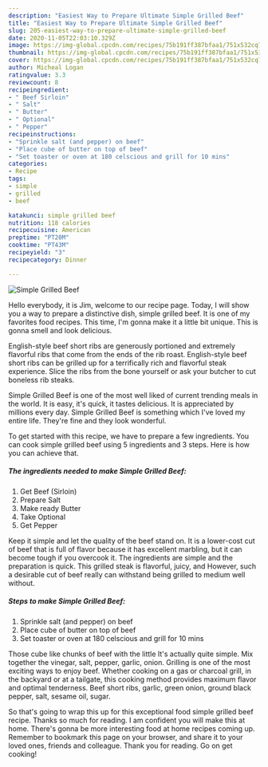 ```yaml
---
description: "Easiest Way to Prepare Ultimate Simple Grilled Beef"
title: "Easiest Way to Prepare Ultimate Simple Grilled Beef"
slug: 205-easiest-way-to-prepare-ultimate-simple-grilled-beef
date: 2020-11-05T22:03:10.329Z
image: https://img-global.cpcdn.com/recipes/75b191ff387bfaa1/751x532cq70/simple-grilled-beef-recipe-main-photo.jpg
thumbnail: https://img-global.cpcdn.com/recipes/75b191ff387bfaa1/751x532cq70/simple-grilled-beef-recipe-main-photo.jpg
cover: https://img-global.cpcdn.com/recipes/75b191ff387bfaa1/751x532cq70/simple-grilled-beef-recipe-main-photo.jpg
author: Micheal Logan
ratingvalue: 3.3
reviewcount: 8
recipeingredient:
- " Beef Sirloin"
- " Salt"
- " Butter"
- " Optional"
- " Pepper"
recipeinstructions:
- "Sprinkle salt (and pepper) on beef"
- "Place cube of butter on top of beef"
- "Set toaster or oven at 180 celscious and grill for 10 mins"
categories:
- Recipe
tags:
- simple
- grilled
- beef

katakunci: simple grilled beef 
nutrition: 118 calories
recipecuisine: American
preptime: "PT20M"
cooktime: "PT43M"
recipeyield: "3"
recipecategory: Dinner

---
```



![Simple Grilled Beef](https://img-global.cpcdn.com/recipes/75b191ff387bfaa1/751x532cq70/simple-grilled-beef-recipe-main-photo.jpg)

Hello everybody, it is Jim, welcome to our recipe page. Today, I will show you a way to prepare a distinctive dish, simple grilled beef. It is one of my favorites food recipes. This time, I'm gonna make it a little bit unique. This is gonna smell and look delicious.

English-style beef short ribs are generously portioned and extremely flavorful ribs that come from the ends of the rib roast. English-style beef short ribs can be grilled up for a terrifically rich and flavorful steak experience. Slice the ribs from the bone yourself or ask your butcher to cut boneless rib steaks.

Simple Grilled Beef is one of the most well liked of current trending meals in the world. It is easy, it's quick, it tastes delicious. It is appreciated by millions every day. Simple Grilled Beef is something which I've loved my entire life. They're fine and they look wonderful.


To get started with this recipe, we have to prepare a few ingredients. You can cook simple grilled beef using 5 ingredients and 3 steps. Here is how you can achieve that.

<!--inarticleads1-->

##### The ingredients needed to make Simple Grilled Beef:

1. Get  Beef (Sirloin)
1. Prepare  Salt
1. Make ready  Butter
1. Take  Optional
1. Get  Pepper


Keep it simple and let the quality of the beef stand on. It is a lower-cost cut of beef that is full of flavor because it has excellent marbling, but it can become tough if you overcook it. The ingredients are simple and the preparation is quick. This grilled steak is flavorful, juicy, and However, such a desirable cut of beef really can withstand being grilled to medium well without. 

<!--inarticleads2-->

##### Steps to make Simple Grilled Beef:

1. Sprinkle salt (and pepper) on beef
1. Place cube of butter on top of beef
1. Set toaster or oven at 180 celscious and grill for 10 mins


Those cube like chunks of beef with the little It&#39;s actually quite simple. Mix together the vinegar, salt, pepper, garlic, onion. Grilling is one of the most exciting ways to enjoy beef. Whether cooking on a gas or charcoal grill, in the backyard or at a tailgate, this cooking method provides maximum flavor and optimal tenderness. Beef short ribs, garlic, green onion, ground black pepper, salt, sesame oil, sugar. 

So that's going to wrap this up for this exceptional food simple grilled beef recipe. Thanks so much for reading. I am confident you will make this at home. There's gonna be more interesting food at home recipes coming up. Remember to bookmark this page on your browser, and share it to your loved ones, friends and colleague. Thank you for reading. Go on get cooking!
